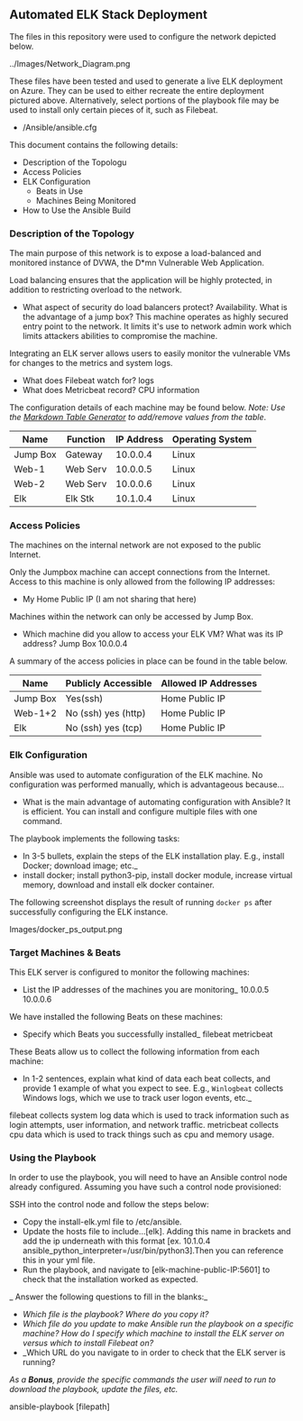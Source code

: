 ## Automated ELK Stack Deployment

The files in this repository were used to configure the network depicted below.

../Images/Network_Diagram.png

These files have been tested and used to generate a live ELK deployment on Azure. They can be used to either recreate the entire deployment pictured above. Alternatively, select portions of the playbook file may be used to install only certain pieces of it, such as Filebeat.

  - /Ansible/ansible.cfg

This document contains the following details:
- Description of the Topologu
- Access Policies
- ELK Configuration
  - Beats in Use
  - Machines Being Monitored
- How to Use the Ansible Build


### Description of the Topology

The main purpose of this network is to expose a load-balanced and monitored instance of DVWA, the D*mn Vulnerable Web Application.

Load balancing ensures that the application will be highly protected, in addition to restricting overload to the network.
- What aspect of security do load balancers protect? Availability. What is the advantage of a jump box? This machine operates as highly secured entry point to the network. It limits it's use to network admin work which limits attackers abilities to compromise the machine. 

Integrating an ELK server allows users to easily monitor the vulnerable VMs for changes to the metrics and system logs.
- What does Filebeat watch for? logs
- What does Metricbeat record? CPU information

The configuration details of each machine may be found below.
_Note: Use the [Markdown Table Generator](http://www.tablesgenerator.com/markdown_tables) to add/remove values from the table_.

| Name     | Function | IP Address | Operating System |
|----------|----------|------------|------------------|
| Jump Box | Gateway  | 10.0.0.4   | Linux            |
| Web-1    | Web Serv | 10.0.0.5   | Linux            |
| Web-2    | Web Serv | 10.0.0.6   | Linux            |
| Elk      | Elk Stk  | 10.1.0.4   | Linux            |

### Access Policies

The machines on the internal network are not exposed to the public Internet. 

Only the Jumpbox machine can accept connections from the Internet. Access to this machine is only allowed from the following IP addresses:
- My Home Public IP (I am not sharing that here)

Machines within the network can only be accessed by Jump Box.
- Which machine did you allow to access your ELK VM? What was its IP address? Jump Box 10.0.0.4

A summary of the access policies in place can be found in the table below.

| Name     | Publicly Accessible | Allowed IP Addresses |
|----------|---------------------|----------------------|
| Jump Box | Yes(ssh)            | Home Public IP       |
| Web-1+2  | No (ssh) yes (http) | Home Public IP       |
| Elk      | No (ssh) yes (tcp)  | Home Public IP       |

### Elk Configuration

Ansible was used to automate configuration of the ELK machine. No configuration was performed manually, which is advantageous because...
- What is the main advantage of automating configuration with Ansible? It is efficient. You can install and configure multiple files with one command.

The playbook implements the following tasks:
- In 3-5 bullets, explain the steps of the ELK installation play. E.g., install Docker; download image; etc._
- install docker; install python3-pip, install docker module, increase virtual memory, download and install elk docker container.

The following screenshot displays the result of running `docker ps` after successfully configuring the ELK instance.

Images/docker_ps_output.png

### Target Machines & Beats
This ELK server is configured to monitor the following machines:
- List the IP addresses of the machines you are monitoring_
10.0.0.5
10.0.0.6

We have installed the following Beats on these machines:
- Specify which Beats you successfully installed_
filebeat
metricbeat

These Beats allow us to collect the following information from each machine:
- In 1-2 sentences, explain what kind of data each beat collects, and provide 1 example of what you expect to see. E.g., `Winlogbeat` collects Windows logs, which we use to track user logon events, etc._

filebeat collects system log data which is used to track information such as login attempts, user information, and network traffic.
metricbeat collects cpu data which is used to track things such as cpu and memory usage.

### Using the Playbook
In order to use the playbook, you will need to have an Ansible control node already configured. Assuming you have such a control node provisioned: 

SSH into the control node and follow the steps below:
- Copy the install-elk.yml file to /etc/ansible.
- Update the hosts file to include...[elk]. Adding this name in brackets and add the ip underneath with this format [ex. 10.1.0.4 ansible_python_interpreter=/usr/bin/python3].Then you can reference this in your yml file.
- Run the playbook, and navigate to [elk-machine-public-IP:5601] to check that the installation worked as expected.

_ Answer the following questions to fill in the blanks:_
- _Which file is the playbook? Where do you copy it?_
- _Which file do you update to make Ansible run the playbook on a specific machine? How do I specify which machine to install the ELK server on versus which to install Filebeat on?_
- _Which URL do you navigate to in order to check that the ELK server is running?

_As a **Bonus**, provide the specific commands the user will need to run to download the playbook, update the files, etc._

ansible-playbook [filepath]
